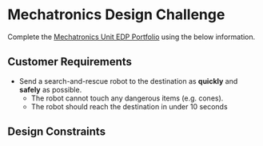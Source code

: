# Mechatronics Design Challenge

Complete the [Mechatronics Unit EDP Portfolio](https://raw.githubusercontent.com/Culver-Academies/engineering1/main/files/Mechatronics_Unit_Project_EDP_Template_Updated_7-25-24.docx) using the below information. 



## **Customer Requirements**
- Send a search-and-rescue robot to the destination as **quickly** and **safely** as possible.
  - The robot cannot touch any dangerous items (e.g. cones).
  - The robot should reach the destination in under 10 seconds
 
## **Design Constraints**
